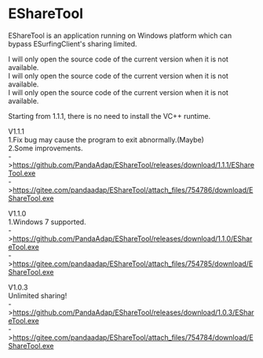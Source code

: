 # EShareTool
EShareTool is an application running on Windows platform which can bypass ESurfingClient's sharing limited.

I will only open the source code of the current version when it is not available.  
I will only open the source code of the current version when it is not available.  
I will only open the source code of the current version when it is not available.  

Starting from 1.1.1, there is no need to install the VC++ runtime.


V1.1.1  
1.Fix bug may cause the program to exit abnormally.(Maybe)  
2.Some improvements.  
->https://github.com/PandaAdap/EShareTool/releases/download/1.1.1/EShareTool.exe  
->https://gitee.com/pandaadap/EShareTool/attach_files/754786/download/EShareTool.exe    

V1.1.0  
1.Windows 7 supported.  
->https://github.com/PandaAdap/EShareTool/releases/download/1.1.0/EShareTool.exe  
->https://gitee.com/pandaadap/EShareTool/attach_files/754785/download/EShareTool.exe    

V1.0.3  
Unlimited sharing!  
->https://github.com/PandaAdap/EShareTool/releases/download/1.0.3/EShareTool.exe  
->https://gitee.com/pandaadap/EShareTool/attach_files/754784/download/EShareTool.exe    
